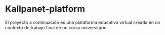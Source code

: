 # Kallpanet-platform
El proyecto a continuación es una plataforma educativa virtual creada en un contexto de trabajo final de un curso universitario. 

